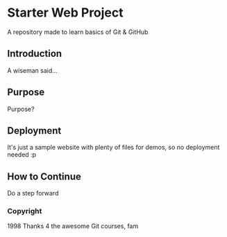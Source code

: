 # Starter Web Project

A repository made to learn basics of Git & GitHub

## Introduction

A wiseman said...

## Purpose

Purpose?

## Deployment

It's just a sample website with plenty of files for demos, so no deployment needed :p

## How to Continue

Do a step forward

### Copyright

1998 Thanks 4 the awesome Git courses, fam
